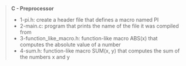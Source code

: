 >**C - Preprocessor**
>
>* 1-pi.h: create a header file that defines a macro named PI
>* 2-main.c: program that prints the name of the file it was compiled from
>* 3-function_like_macro.h: function-like macro ABS(x) that computes the absolute value of a number
>* 4-sum.h: function-like macro SUM(x, y) that computes the sum of the numbers x and y
